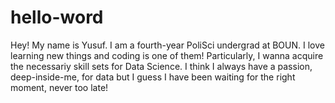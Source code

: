 # hello-word
Hey! My name is Yusuf. I am a fourth-year PoliSci undergrad at BOUN. I love learning new things and coding is one of them! Particularly, I wanna acquire the necessariy skill sets for Data Science.
I think I always have a passion, deep-inside-me, for data but I guess I have been waiting for the right moment, never too late!
